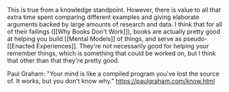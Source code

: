 This is true from a knowledge standpoint. However, there is value to all that extra time spent comparing different examples and giving elaborate arguments backed by large amounts of research and data. I think that for all of their failings ([[Why Books Don't Work]]), books are actually pretty good at helping you build [[Mental Models]] of things, and serve as pseudo-[[Enacted Experiences]]. They're not necessarily good for helping your remember things, which is something that could be worked on, but I think that other than that they're pretty good. 

Paul Graham: "Your mind is like a compiled program you've lost the source of. It works, but you don't know why." https://paulgraham.com/know.html 